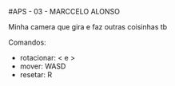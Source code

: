 #APS - 03 - MARCCELO ALONSO

Minha camera que gira e faz outras coisinhas tb

Comandos:

- rotacionar: < e >
- mover: WASD
- resetar: R
